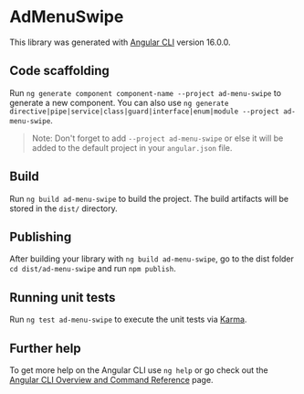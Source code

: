 # AdMenuSwipe

This library was generated with [Angular CLI](https://github.com/angular/angular-cli) version 16.0.0.

## Code scaffolding

Run `ng generate component component-name --project ad-menu-swipe` to generate a new component. You can also use `ng generate directive|pipe|service|class|guard|interface|enum|module --project ad-menu-swipe`.
> Note: Don't forget to add `--project ad-menu-swipe` or else it will be added to the default project in your `angular.json` file. 

## Build

Run `ng build ad-menu-swipe` to build the project. The build artifacts will be stored in the `dist/` directory.

## Publishing

After building your library with `ng build ad-menu-swipe`, go to the dist folder `cd dist/ad-menu-swipe` and run `npm publish`.

## Running unit tests

Run `ng test ad-menu-swipe` to execute the unit tests via [Karma](https://karma-runner.github.io).

## Further help

To get more help on the Angular CLI use `ng help` or go check out the [Angular CLI Overview and Command Reference](https://angular.io/cli) page.
